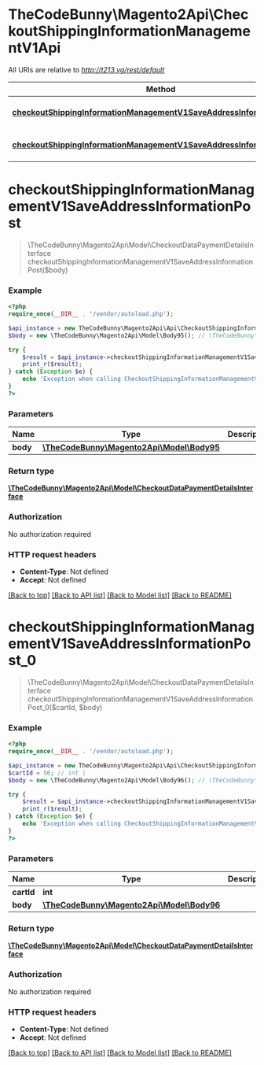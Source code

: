 # TheCodeBunny\Magento2Api\CheckoutShippingInformationManagementV1Api

All URIs are relative to *http://t213.vg/rest/default*

Method | HTTP request | Description
------------- | ------------- | -------------
[**checkoutShippingInformationManagementV1SaveAddressInformationPost**](CheckoutShippingInformationManagementV1Api.md#checkoutShippingInformationManagementV1SaveAddressInformationPost) | **POST** /V1/carts/mine/shipping-information | 
[**checkoutShippingInformationManagementV1SaveAddressInformationPost_0**](CheckoutShippingInformationManagementV1Api.md#checkoutShippingInformationManagementV1SaveAddressInformationPost_0) | **POST** /V1/carts/{cartId}/shipping-information | 


# **checkoutShippingInformationManagementV1SaveAddressInformationPost**
> \TheCodeBunny\Magento2Api\Model\CheckoutDataPaymentDetailsInterface checkoutShippingInformationManagementV1SaveAddressInformationPost($body)





### Example
```php
<?php
require_once(__DIR__ . '/vendor/autoload.php');

$api_instance = new TheCodeBunny\Magento2Api\Api\CheckoutShippingInformationManagementV1Api();
$body = new \TheCodeBunny\Magento2Api\Model\Body95(); // \TheCodeBunny\Magento2Api\Model\Body95 | 

try {
    $result = $api_instance->checkoutShippingInformationManagementV1SaveAddressInformationPost($body);
    print_r($result);
} catch (Exception $e) {
    echo 'Exception when calling CheckoutShippingInformationManagementV1Api->checkoutShippingInformationManagementV1SaveAddressInformationPost: ', $e->getMessage(), PHP_EOL;
}
?>
```

### Parameters

Name | Type | Description  | Notes
------------- | ------------- | ------------- | -------------
 **body** | [**\TheCodeBunny\Magento2Api\Model\Body95**](../Model/\TheCodeBunny\Magento2Api\Model\Body95.md)|  | [optional]

### Return type

[**\TheCodeBunny\Magento2Api\Model\CheckoutDataPaymentDetailsInterface**](../Model/CheckoutDataPaymentDetailsInterface.md)

### Authorization

No authorization required

### HTTP request headers

 - **Content-Type**: Not defined
 - **Accept**: Not defined

[[Back to top]](#) [[Back to API list]](../../README.md#documentation-for-api-endpoints) [[Back to Model list]](../../README.md#documentation-for-models) [[Back to README]](../../README.md)

# **checkoutShippingInformationManagementV1SaveAddressInformationPost_0**
> \TheCodeBunny\Magento2Api\Model\CheckoutDataPaymentDetailsInterface checkoutShippingInformationManagementV1SaveAddressInformationPost_0($cartId, $body)





### Example
```php
<?php
require_once(__DIR__ . '/vendor/autoload.php');

$api_instance = new TheCodeBunny\Magento2Api\Api\CheckoutShippingInformationManagementV1Api();
$cartId = 56; // int | 
$body = new \TheCodeBunny\Magento2Api\Model\Body96(); // \TheCodeBunny\Magento2Api\Model\Body96 | 

try {
    $result = $api_instance->checkoutShippingInformationManagementV1SaveAddressInformationPost_0($cartId, $body);
    print_r($result);
} catch (Exception $e) {
    echo 'Exception when calling CheckoutShippingInformationManagementV1Api->checkoutShippingInformationManagementV1SaveAddressInformationPost_0: ', $e->getMessage(), PHP_EOL;
}
?>
```

### Parameters

Name | Type | Description  | Notes
------------- | ------------- | ------------- | -------------
 **cartId** | **int**|  |
 **body** | [**\TheCodeBunny\Magento2Api\Model\Body96**](../Model/\TheCodeBunny\Magento2Api\Model\Body96.md)|  | [optional]

### Return type

[**\TheCodeBunny\Magento2Api\Model\CheckoutDataPaymentDetailsInterface**](../Model/CheckoutDataPaymentDetailsInterface.md)

### Authorization

No authorization required

### HTTP request headers

 - **Content-Type**: Not defined
 - **Accept**: Not defined

[[Back to top]](#) [[Back to API list]](../../README.md#documentation-for-api-endpoints) [[Back to Model list]](../../README.md#documentation-for-models) [[Back to README]](../../README.md)

